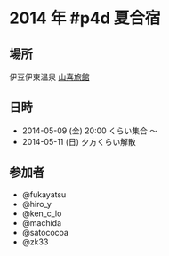 # 2014 年 #p4d 夏合宿

## 場所

伊豆伊東温泉 [山喜旅館](http://www.ito-yamaki.jp)


## 日時

- 2014-05-09 (金) 20:00 くらい集合 〜
- 2014-05-11 (日) 夕方くらい解散

## 参加者
- @fukayatsu
- @hiro_y
- @ken_c_lo
- @machida
- @satococoa
- @zk33

